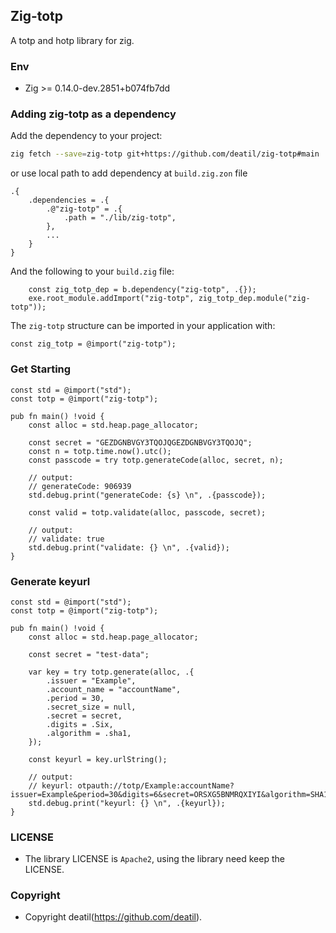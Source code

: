 ## Zig-totp 

A totp and hotp library for zig.


### Env

 - Zig >= 0.14.0-dev.2851+b074fb7dd


### Adding zig-totp as a dependency

Add the dependency to your project:

```sh
zig fetch --save=zig-totp git+https://github.com/deatil/zig-totp#main
```

or use local path to add dependency at `build.zig.zon` file

```zig
.{
    .dependencies = .{
        .@"zig-totp" = .{
            .path = "./lib/zig-totp",
        },
        ...
    }
}
```

And the following to your `build.zig` file:

```zig
    const zig_totp_dep = b.dependency("zig-totp", .{});
    exe.root_module.addImport("zig-totp", zig_totp_dep.module("zig-totp"));
```

The `zig-totp` structure can be imported in your application with:

```zig
const zig_totp = @import("zig-totp");
```


### Get Starting

~~~zig
const std = @import("std");
const totp = @import("zig-totp");

pub fn main() !void {
    const alloc = std.heap.page_allocator;

    const secret = "GEZDGNBVGY3TQOJQGEZDGNBVGY3TQOJQ";
    const n = totp.time.now().utc();
    const passcode = try totp.generateCode(alloc, secret, n);
    
    // output: 
    // generateCode: 906939
    std.debug.print("generateCode: {s} \n", .{passcode});

    const valid = totp.validate(alloc, passcode, secret);
    
    // output: 
    // validate: true
    std.debug.print("validate: {} \n", .{valid});
}
~~~


### Generate keyurl

~~~zig
const std = @import("std");
const totp = @import("zig-totp");

pub fn main() !void {
    const alloc = std.heap.page_allocator;

    const secret = "test-data";

    var key = try totp.generate(alloc, .{
        .issuer = "Example",
        .account_name = "accountName",
        .period = 30,
        .secret_size = null,
        .secret = secret,
        .digits = .Six,
        .algorithm = .sha1,
    });

    const keyurl = key.urlString();
    
    // output: 
    // keyurl: otpauth://totp/Example:accountName?issuer=Example&period=30&digits=6&secret=ORSXG5BNMRQXIYI&algorithm=SHA1
    std.debug.print("keyurl: {} \n", .{keyurl});
}
~~~


### LICENSE

*  The library LICENSE is `Apache2`, using the library need keep the LICENSE.


### Copyright

*  Copyright deatil(https://github.com/deatil).
